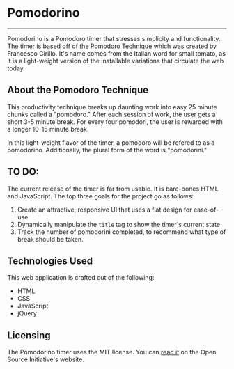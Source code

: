 # Pomodorino
---
Pomodorino is a Pomodoro timer that stresses simplicity and functionality. The timer is based off of [the Pomodoro Technique](http://pomodorotechnique.com/) which was created by Francesco Cirillo. It's name comes from the Italian word for small tomato, as it is a light-weight version of the installable variations that circulate the web today.

## About the Pomodoro Technique
This productivity technique breaks up daunting work into easy 25 minute chunks called a "pomodoro." After each session of work, the user gets a short 3-5 minute break. For every four pomodori, the user is rewarded with a longer 10-15 minute break.

In this light-weight flavor of the timer, a pomodoro will be refered to as a pomodorino. Additionally, the plural form of the word is "pomodorini."

## TO DO:
The current release of the timer is far from usable. It is bare-bones HTML and JavaScript. The top three goals for the project go as follows:

1. Create an attractive, responsive UI that uses a flat design for ease-of-use
2. Dynamically manipulate the `title` tag to show the timer's current state
3. Track the number of pomodorini completed, to recommend what type of break should be taken.

## Technologies Used
This web application is crafted out of the following:
- HTML
- CSS
- JavaScript
 - jQuery

## Licensing
The Pomodorino timer uses the MIT license. You can [read it](http://opensource.org/licenses/MIT) on the Open Source Initiative's website.